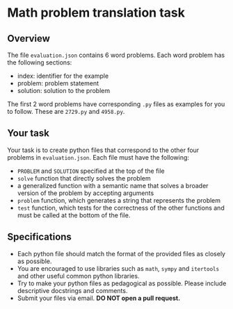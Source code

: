 # Math problem translation task


## Overview

The file `evaluation.json` contains 6 word problems. Each word problem has the following sections:
 - index: identifier for the example
 - problem: problem statement
 - solution: solution to the problem

The first 2 word problems have corresponding `.py` files as examples for you to follow. These are `2729.py` and `4958.py`.

## Your task

Your task is to create python files that correspond to the other four problems in `evaluation.json`. Each file must have the following:
 - `PROBLEM` and `SOLUTION` specified at the top of the file
 - `solve` function that directly solves the problem
 -  a generalized function with a semantic name that solves a broader version of the problem by accepting arguments
 -  `problem` function, which generates a string that represents the problem
 -  `test` function, which tests for the correctness of the other functions and must be called at the bottom of the file.

## Specifications
 - Each python file should match the format of the provided files as closely as possible.
 - You are encouraged to use libraries such as `math`, `sympy` and `itertools` and other useful common python libraries.
 - Try to make your python files as pedagogical as possible. Please include descriptive docstrings and comments.
 - Submit your files via email. **DO NOT open a pull request.**
